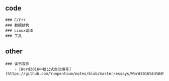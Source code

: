 ﻿
## code
    ### C/C++
    ### 数据结构
    ### Linux运维
    ### 工具

## other
    ### 读书写作
        - [Word2016中给公式自动编号](https://github.com/Yunpentium/notes/blob/master/essays/Word2016%E4%B8%AD%E7%BB%99%E5%85%AC%E5%BC%8F%E8%87%AA%E5%8A%A8%E7%BC%96%E5%8F%B7.md)


